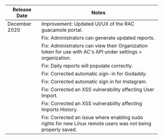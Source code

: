 [title]: # (December 2020 Release)
[tags]: # (thycotic access control)
[priority]: # (999)

| Release Date| Notes|
|---|---|
| December 2020| Improvement: Updated UI/UX of the RAC guacamole portal.|
||Fix: Administrators can generate updated reports.|
|| Fix: Administrators can view their Organization token for use with AC's API under settings > organization.|
|| Fix: Daily reports will populate correctly.|
|| Fix: Corrected automatic sign-in for Godaddy. |
|| Fix: Corrected automatic sign in for Instagram.|
|| Fix: Corrected an XSS vulnerability affecting User Import.|
|| Fix: Corrected an XSS vulnerability affecting Imports History.|
|| Fix: Corrected an issue where enabling sudo rights for new Linux remote users was not being properly saved.|
